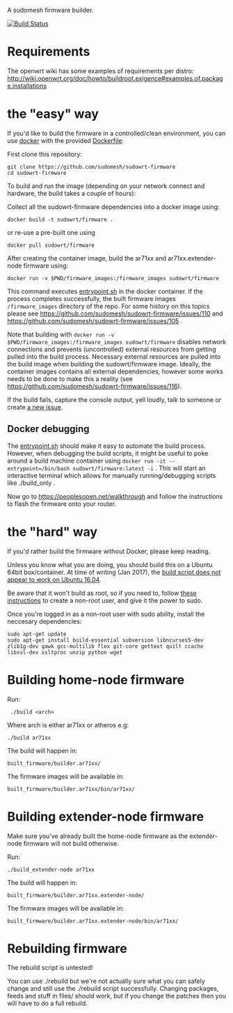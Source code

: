 A sudomesh firmware builder.

[![Build Status](https://travis-ci.org/sudomesh/sudowrt-firmware.svg?branch=master)](https://travis-ci.org/sudomesh/sudowrt-firmware)

# Requirements

The openwrt wiki has some examples of requirements per distro:
http://wiki.openwrt.org/doc/howto/buildroot.exigence#examples.of.package.installations

# the "easy" way
If you'd like to build the firmware in a controlled/clean environment, you can use [docker](https://docker.io) with the provided [Dockerfile](./Dockerfile):

First clone this repository:

```
git clone https://github.com/sudomesh/sudowrt-firmware
cd sudowrt-firmware
```

To build and run the image (depending on your network connect and hardware, the build takes a couple of hours): 

Collect all the sudowrt-firmware dependencies into a docker image using:
```
docker build -t sudowrt/firmware .
```

or re-use a pre-built one using
```
docker pull sudowrt/firmware
```

After creating the container image, build the ar71xx and ar71xx.extender-node firmware using: 
```
docker run -v $PWD/firmware_images:/firmware_images sudowrt/firmware
``` 

This command executes [entrypoint.sh](./entrypoint.sh) in the docker container. If the process completes successfully, the built firmware images `/firmware_images` directory of the repo. For some history on this topics please see https://github.com/sudomesh/sudowrt-firmware/issues/110 and https://github.com/sudomesh/sudowrt-firmware/issues/105 . 

Note that building with ```docker run -v $PWD/firmware_images:/firmware_images sudowrt/firmware``` disables network connections and prevents (uncontrolled) external resources from getting pulled into the build process. Necessary external resources are pulled into the build image when building the sudowrt/firmware image. Ideally, the container images contains all external dependencies, however some works needs to be done to make this a reality (see https://github.com/sudomesh/sudowrt-firmware/issues/116).

If the build fails, capture the console output, yell loudly, talk to someone or create [a new issue](https://github.com/sudomesh/meshwrt-firmware/issues/new).

## Docker debugging
The [entrypoint.sh](./entrypoint.sh) should make it easy to automate the build process. However, when debugging the build scripts, it might be useful to poke around a build machine container using ```docker run -it --entrypoint=/bin/bash sudowrt/firmware:latest -i``` . This will start an interactive terminal which allows for manually running/debugging scripts like ./build_only .

Now go to https://peoplesopen.net/walkthrough and follow the instructions to flash the firmware onto your router.

# the "hard" way
If you'd rather build the firmware without Docker, please keep reading.

Unless you know what you are doing, you should build this on a Ubuntu 64bit box/container. At time of writing (Jan 2017), the [build script does not appear to work on Ubuntu 16.04](https://github.com/sudomesh/sudowrt-firmware/issues/103). 

Be aware that it won't build as root, so if you need to, follow [these instructions](https://www.digitalocean.com/community/tutorials/how-to-add-and-delete-users-on-an-ubuntu-14-04-vps) to create a non-root user, and give it the power to sudo.

Once you're logged in as a non-root user with sudo ability, install the neccesary dependencies:

```shell
sudo apt-get update
sudo apt-get install build-essential subversion libncurses5-dev zlib1g-dev gawk gcc-multilib flex git-core gettext quilt ccache libssl-dev xsltproc unzip python wget
```

# Building home-node firmware

Run:

```
 ./build <arch>
```

Where arch is either ar71xx or atheros e.g:

```
./build ar71xx
```

The build will happen in:

```
built_firmware/builder.ar71xx/
```

The firmware images will be available in:

```
built_firmware/builder.ar71xx/bin/ar71xx/
```

# Building extender-node firmware

Make sure you've already built the home-node firmware as the extender-node firmware will not build otherwise.

Run:

```
./build_extender-node ar71xx
```

The build will happen in:

```
built_firmware/builder.ar71xx.extender-node/
```

The firmware images will be available in:

```
built_firmware/builder.ar71xx.extender-node/bin/ar71xx/
```

# Rebuilding firmware

The rebuild script is untested!

You can use ./rebuild but we're not actually sure what you can safely change and still use the ./rebuild script successfully. Changing packages, feeds and stuff in files/ should work, but if you change the patches then you will have to do a full rebuild.
